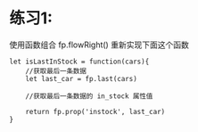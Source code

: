 # 练习1:

使用函数组合 fp.flowRight() 重新实现下面这个函数

```
let isLastInStock = function(cars){
    //获取最后一条数据
    let last_car = fp.last(cars)

    //获取最后一条数据的 in_stock 属性值

    return fp.prop('instock', last_car)
}
```